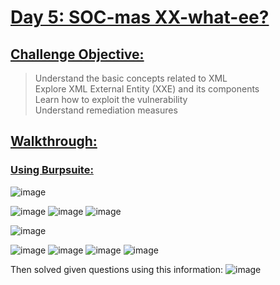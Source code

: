 # <ins>Day 5: SOC-mas XX-what-ee?</ins>

## <ins>Challenge Objective:</ins>    
> Understand the basic concepts related to XML            
> Explore XML External Entity (XXE) and its components        
> Learn how to exploit the vulnerability          
> Understand remediation measures
     
## <ins>Walkthrough:</ins>    


### <ins>Using Burpsuite:</ins>
![image](https://github.com/user-attachments/assets/b8b3abfc-8975-4678-ace2-4c9d30d76790)

![image](https://github.com/user-attachments/assets/8e581bc1-3c02-4966-8d7f-7ac92d3df454)
![image](https://github.com/user-attachments/assets/a69ac5c7-8304-4c87-92fd-1fbfca9843dd)
![image](https://github.com/user-attachments/assets/0c532cab-b758-404b-8f75-8e63da361c17)


![image](https://github.com/user-attachments/assets/77fd3126-2140-446f-adc7-ab168386612a)

![image](https://github.com/user-attachments/assets/c9f40764-7bbc-4520-a167-c3f902728705)
![image](https://github.com/user-attachments/assets/5b780ba3-f528-43d4-b554-8fd5641b1221)
![image](https://github.com/user-attachments/assets/839d58a7-47ea-46cf-9c60-aefa6e35e545)
![image](https://github.com/user-attachments/assets/d8cfcfb1-29ba-4cb3-be08-c097025a87cb)

Then solved given questions using this information:
![image](https://github.com/user-attachments/assets/bac933e6-c6e9-45aa-b28d-b4a392cac1e2)
